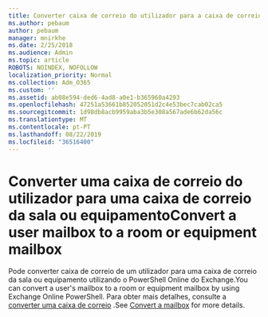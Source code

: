 ```yaml
---
title: Converter caixa de correio do utilizador para a caixa de correio partilhada
ms.author: pebaum
author: pebaum
manager: mnirkhe
ms.date: 2/25/2018
ms.audience: Admin
ms.topic: article
ROBOTS: NOINDEX, NOFOLLOW
localization_priority: Normal
ms.collection: Adm_O365
ms.custom: ''
ms.assetid: ab08e594-ded6-4ad8-a0e1-b365960a4293
ms.openlocfilehash: 47251a53661b852052051d2c4e53bec7cab02ca5
ms.sourcegitcommit: 1d98db8acb9959aba3b5e308a567ade6b62da56c
ms.translationtype: MT
ms.contentlocale: pt-PT
ms.lasthandoff: 08/22/2019
ms.locfileid: "36516400"
---
```

# <a name="convert-a-user-mailbox-to-a-room-or-equipment-mailbox"></a><span data-ttu-id="7a37f-102">Converter uma caixa de correio do utilizador para uma caixa de correio da sala ou equipamento</span><span class="sxs-lookup"><span data-stu-id="7a37f-102">Convert a user mailbox to a room or equipment mailbox</span></span>

<span data-ttu-id="7a37f-103">Pode converter caixa de correio de um utilizador para uma caixa de correio da sala ou equipamento utilizando o PowerShell Online do Exchange.</span><span class="sxs-lookup"><span data-stu-id="7a37f-103">You can convert a user's mailbox to a room or equipment mailbox by using Exchange Online PowerShell.</span></span> <span data-ttu-id="7a37f-104">Para obter mais detalhes, consulte a [converter uma caixa de correio](https://go.microsoft.com/fwlink/p/?LinkId=832875) .</span><span class="sxs-lookup"><span data-stu-id="7a37f-104">See [Convert a mailbox](https://go.microsoft.com/fwlink/p/?LinkId=832875) for more details.</span></span> 
  

